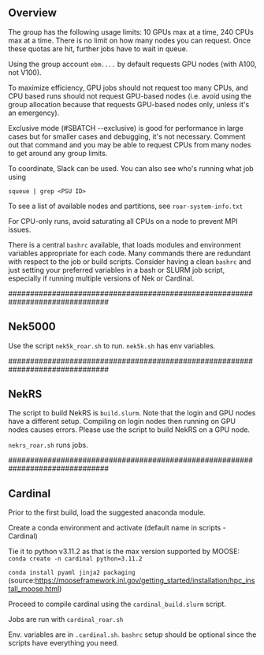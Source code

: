 ## Overview

The group has the following usage limits: 10 GPUs max at a time, 240 CPUs max at a time.
There is no limit on how many nodes you can request.
Once these quotas are hit, further jobs have to wait in queue.

Using the group account `ebm....` by default requests GPU nodes (with A100, not V100).

To maximize efficiency, GPU jobs should not request too many CPUs, and CPU based runs 
should not request GPU-based nodes (i.e. avoid using the group allocation because that 
requests GPU-based nodes only, unless it's an emergency).

Exclusive mode (#SBATCH --exclusive) is good for performance in large cases but for smaller cases and 
debugging, it's not necessary. Comment out that command and you may be able to request CPUs from many
nodes to get around any group limits.

To coordinate, Slack can be used. You can also see who's running what job using

`squeue | grep <PSU ID>`

To see a list of available nodes and partitions, see `roar-system-info.txt`

For CPU-only runs, avoid saturating all CPUs on a node to prevent MPI issues.

There is a central `bashrc` available, that loads modules and environment variables
 appropriate for each code. Many commands there are redundant with respect to 
the job or build scripts. Consider having a clean `bashrc` and just setting your
preferred variables in a bash or SLURM job script, especially if running multiple versions
 of Nek or Cardinal.

###############################################################################

## Nek5000

Use the script `nek5k_roar.sh` to run. `nek5k.sh` has env variables.

###############################################################################

## NekRS

The script to build NekRS is `build.slurm`. Note that the login and GPU nodes have
a different setup. Compiling on login nodes then running on GPU nodes causes errors.
 Please use the script to build NekRS on a GPU node.

`nekrs_roar.sh` runs jobs.

###############################################################################

## Cardinal

Prior to the first build, load the suggested anaconda module.

Create a conda environment and activate (default name in scripts - Cardinal)

Tie it to python v3.11.2 as that is the max version supported by MOOSE: `conda create -n cardinal python=3.11.2`

`conda install pyaml jinja2 packaging` (source:https://mooseframework.inl.gov/getting_started/installation/hpc_install_moose.html)

Proceed to compile cardinal using the `cardinal_build.slurm` script.

Jobs are run with `cardinal_roar.sh`

Env. variables are in `.cardinal.sh`. `bashrc` setup should be optional since the scripts have everything you need.
